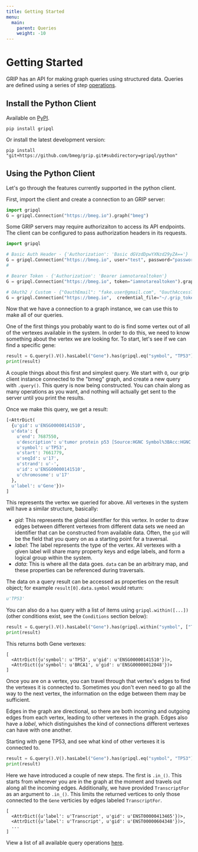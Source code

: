 ```yaml
---
title: Getting Started
menu:
  main:
    parent: Queries
    weight: -10
---
```


# Getting Started

GRIP has an API for making graph queries using structured data. Queries are defined using a series of step [operations](/docs/queries/operations).

## Install the Python Client

Available on [PyPI](https://pypi.org/project/gripql/).

```
pip install gripql
```

Or install the latest development version:

```
pip install "git+https://github.com/bmeg/grip.git#subdirectory=gripql/python"
```


## Using the Python Client

Let's go through the features currently supported in the python client.

First, import the client and create a connection to an GRIP server:

```python
import gripql
G = gripql.Connection("https://bmeg.io").graph("bmeg")
```

Some GRIP servers may require authorizaiton to access its API endpoints. The client can be configured to pass
authorization headers in its requests.

```python
import gripql

# Basic Auth Header - {'Authorization': 'Basic dGVzdDpwYXNzd29yZA=='}
G = gripql.Connection("https://bmeg.io", user="test", password="password").graph("bmeg")
# 

# Bearer Token - {'Authorization': 'Bearer iamnotarealtoken'}
G = gripql.Connection("https://bmeg.io", token="iamnotarealtoken").graph("bmeg")

# OAuth2 / Custom - {"OauthEmail": "fake.user@gmail.com", "OauthAccessToken": "iamnotarealtoken", "OauthExpires": 1551985931}
G = gripql.Connection("https://bmeg.io",  credential_file="~/.grip_token.json").graph("bmeg")
```

Now that we have a connection to a graph instance, we can use this to make all of our queries.

One of the first things you probably want to do is find some vertex out of all of the vertexes available in the system. In order to do this, we need to know something about the vertex we are looking for. To start, let's see if we can find a specific gene:

```python
result = G.query().V().hasLabel("Gene").has(gripql.eq("symbol", "TP53")).execute()
print(result)
```

A couple things about this first and simplest query. We start with `O`, our grip client instance connected to the "bmeg" graph, and create a new query with `.query()`. This query is now being constructed. You can chain along as many operations as you want, and nothing will actually get sent to the server until you print the results.

Once we make this query, we get a result:

```python
[<AttrDict(
  {u'gid': u'ENSG00000141510',
  u'data': {
    u'end': 7687550,
    u'description': u'tumor protein p53 [Source:HGNC Symbol%3BAcc:HGNC:11998]',
    u'symbol': u'TP53',
    u'start': 7661779,
    u'seqId': u'17',
    u'strand': u'-',
    u'id': u'ENSG00000141510',
    u'chromosome': u'17'
  },
  u'label': u'Gene'})>
]
```

This represents the vertex we queried for above. All vertexes in the system will have a similar structure, basically:

* _gid_: This represents the global identifier for this vertex. In order to draw edges between different vertexes from different data sets we need an identifier that can be constructed from available data. Often, the `gid` will be the field that you query on as a starting point for a traversal.
* _label_: The label represents the type of the vertex. All vertexes with a given label will share many property keys and edge labels, and form a logical group within the system.
* _data_: This is where all the data goes. `data` can be an arbitrary map, and these properties can be referenced during traversals.

The data on a query result can be accessed as properties on the result object; for example `result[0].data.symbol` would return:

```python
u'TP53'
```

You can also do a `has` query with a list of items using `gripql.within([...])` (other conditions exist, see the `Conditions` section below):

```python
result = G.query().V().hasLabel("Gene").has(gripql.within("symbol", ["TP53", "BRCA1"])).render({"gid": "_gid", "symbol":"symbol"}).execute()
print(result)
```

This returns both Gene vertexes:

```
[
  <AttrDict({u'symbol': u'TP53', u'gid': u'ENSG00000141510'})>,
  <AttrDict({u'symbol': u'BRCA1', u'gid': u'ENSG00000012048'})>
]
```

Once you are on a vertex, you can travel through that vertex's edges to find the vertexes it is connected to. Sometimes you don't even need to go all the way to the next vertex, the information on the edge between them may be sufficient.

Edges in the graph are directional, so there are both incoming and outgoing edges from each vertex, leading to other vertexes in the graph. Edges also have a _label_, which distinguishes the kind of connections different vertexes can have with one another.

Starting with gene TP53, and see what kind of other vertexes it is connected to.

```python
result = G.query().V().hasLabel("Gene").has(gripql.eq("symbol", "TP53")).in_("TranscriptFor")render({"gid": "_gid", "label":"_label"}).execute()
print(result)
```

Here we have introduced a couple of new steps. The first is `.in_()`. This starts from wherever you are in the graph at the moment and travels out along all the incoming edges.
Additionally, we have provided `TranscriptFor` as an argument to `.in_()`. This limits the returned vertices to only those connected to the `Gene`  verticies by edges labeled `TranscriptFor`. 


```
[
  <AttrDict({u'label': u'Transcript', u'gid': u'ENST00000413465'})>,
  <AttrDict({u'label': u'Transcript', u'gid': u'ENST00000604348'})>,
  ...
]
```

View a list of all available query operations [here](/docs/queries/operations).
